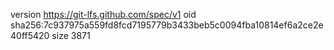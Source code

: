 version https://git-lfs.github.com/spec/v1
oid sha256:7c937975a559fd8fcd7195779b3433beb5c0094fba10814ef6a2ce2e40ff5420
size 3871
